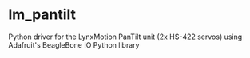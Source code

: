lm_pantilt
==========

Python driver for the LynxMotion PanTilt unit (2x HS-422 servos) using Adafruit's BeagleBone IO Python library
